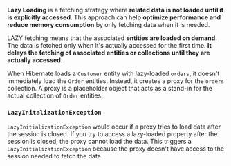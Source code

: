**Lazy Loading** is a fetching strategy where **related data is not loaded until it is explicitly accessed**. This approach can help **optimize performance and reduce memory consumption** by only fetching data when it is needed.

LAZY fetching means that the associated **entities are loaded on demand**. The data is fetched only when it's actually accessed for the first time. **It delays the fetching of associated entities or collections until they are actually accessed.**

When Hibernate loads a `Customer` entity with lazy-loaded `orders`, it doesn't immediately load the `Order` entities. Instead, it creates a proxy for the `orders` collection.
A proxy is a placeholder object that acts as a stand-in for the actual collection of `Order` entities.
### `LazyInitalizationException`

`LazyInitializationException` would occur if a proxy tries to load data after the session is closed. If you try to access a lazy-loaded property after the session is closed, the proxy cannot load the data. This triggers a `LazyInitializationException` because the proxy doesn't have access to the session needed to fetch the data.